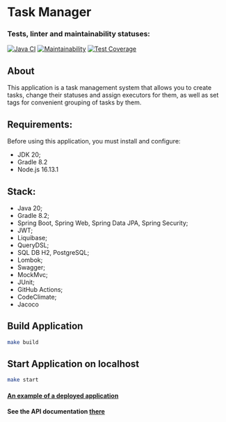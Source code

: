 # Task Manager

### Tests, linter and maintainability statuses:
[![Java CI](https://github.com/RassAnDev/java-project-73/actions/workflows/main.yml/badge.svg)](https://github.com/RassAnDev/java-project-73/actions/workflows/main.yml)
[![Maintainability](https://api.codeclimate.com/v1/badges/54442414c25fd35773db/maintainability)](https://codeclimate.com/github/RassAnDev/java-project-73/maintainability)
[![Test Coverage](https://api.codeclimate.com/v1/badges/54442414c25fd35773db/test_coverage)](https://codeclimate.com/github/RassAnDev/java-project-73/test_coverage)

## About
This application is a task management system that allows you to create tasks, change their statuses and assign executors for them, as well as set tags for convenient grouping of tasks by them.

## Requirements:
Before using this application, you must install and configure:
* JDK 20;
* Gradle 8.2
* Node.js 16.13.1

## Stack:
* Java 20;
* Gradle 8.2;
* Spring Boot, Spring Web, Spring Data JPA, Spring Security;
* JWT;
* Liquibase;
* QueryDSL;
* SQL DB H2, PostgreSQL;
* Lombok;
* Swagger;
* MockMvc;
* JUnit;
* GitHub Actions;
* CodeClimate;
* Jacoco

## Build Application

```bash
make build
```

## Start Application on localhost

```bash
make start
```

#### [An example of a deployed application](https://task-manager-45fe.onrender.com)
#### See the API documentation [there](http://localhost:5000/swagger-ui/index.html#)
